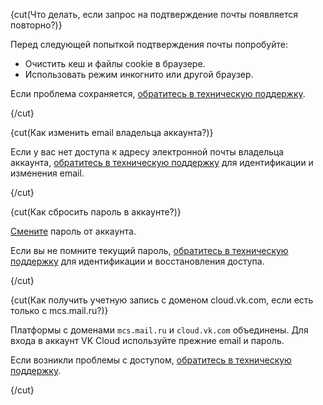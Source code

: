 {cut(Что делать, если запрос на подтверждение почты появляется повторно?)}

Перед следующей попыткой подтверждения почты попробуйте:

- Очистить кеш и файлы cookie в браузере.
- Использовать режим инкогнито или другой браузер.

Если проблема сохраняется, [обратитесь в техническую поддержку](https://cloud.vk.com/contacts/).

{/cut}

{cut(Как изменить email владельца аккаунта?)}

Если у вас нет доступа к адресу электронной почты владельца аккаунта, [обратитесь в техническую поддержку](/ru/contacts) для идентификации и изменения email.

{/cut}

{cut(Как сбросить пароль в аккаунте?)}

[Смените](/ru/tools-for-using-services/vk-cloud-account/instructions/account-manage/editinfo#smena_parolya) пароль от аккаунта.

Если вы не помните текущий пароль, [обратитесь в техническую поддержку](https://cloud.vk.com/contacts/) для идентификации и восстановления доступа.

{/cut}

{cut(Как получить учетную запись с доменом cloud.vk.com, если есть только с mcs.mail.ru?)}

Платформы с доменами `mcs.mail.ru` и `cloud.vk.com` объединены. Для входа в аккаунт VK Cloud используйте прежние email и пароль.

Если возникли проблемы с доступом, [обратитесь в техническую поддержку](https://cloud.vk.com/contacts/).

{/cut}